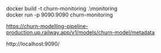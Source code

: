 docker build -t churn-monitoring .\monitoring\
docker run -p 9090:9090 churn-monitoring  

https://churn-modelling-pipeline-production.up.railway.app/v1/models/churn-model/metadata

http://localhost:9090/